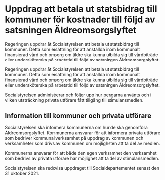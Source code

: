 # Uppdrag att betala ut statsbidrag till kommuner för kostnader till följd av satsningen Äldreomsorgslyftet

Regeringen uppdrar åt Socialstyrelsen att betala ut statsbidrag till kommuner. Detta som ersättning för att anställda inom kommunalt finansierad vård och omsorg om äldre ska kunna utbilda sig till vårdbiträde eller undersköterska på arbetstid till följd av satsningen Äldreomsorgslyftet.

Regeringen uppdrar åt Socialstyrelsen att betala ut statsbidrag till kommuner. Detta som ersättning för att anställda inom kommunalt finansierad vård och omsorg om äldre ska kunna utbilda sig till vårdbiträde eller undersköterska på arbetstid till följd av satsningen Äldreomsorgslyftet.

Socialstyrelsen administrerar och följer upp hur pengarna använts och i vilken utsträckning privata utförare fått tillgång till stimulansmedlen.

## Information till kommuner och privata utförare

Socialstyrelsen ska informera kommunerna om hur de ska genomföra Äldreomsorgslyftet. Kommunerna ansvarar för att informera privata utförare som bedriver kommunal verksamhet på uppdrag av kommunen och verksamheter som drivs av kommunen om möjligheten att ta del av medlen.

Kommunerna ansvarar för att både den egen verksamhet den verksamhet som bedrivs av privata utförare har möjlighet att ta del av stimulansmedlen.

Socialstyrelsen ska redovisa uppdraget till Socialdepartementet senast den 31 oktober 2021.
